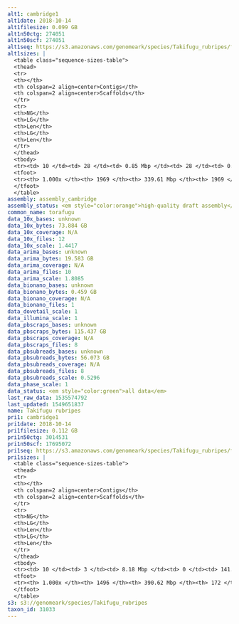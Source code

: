 ```yaml
---
alt1: cambridge1
alt1date: 2018-10-14
alt1filesize: 0.099 GB
alt1n50ctg: 274051
alt1n50scf: 274051
alt1seq: https://s3.amazonaws.com/genomeark/species/Takifugu_rubripes/fTakRub1/assembly_cambridge/fTakRub1.alt.asm.20181014.fasta.gz
alt1sizes: |
  <table class="sequence-sizes-table">
  <thead>
  <tr>
  <th></th>
  <th colspan=2 align=center>Contigs</th>
  <th colspan=2 align=center>Scaffolds</th>
  </tr>
  <tr>
  <th>NG</th>
  <th>LG</th>
  <th>Len</th>
  <th>LG</th>
  <th>Len</th>
  </tr>
  </thead>
  <tbody>
  <tr><td> 10 </td><td> 28 </td><td> 0.85 Mbp </td><td> 28 </td><td> 0.85 Mbp </td></tr>  <tr><td> 20 </td><td> 77 </td><td> 0.58 Mbp </td><td> 77 </td><td> 0.58 Mbp </td></tr>  <tr><td> 30 </td><td> 145 </td><td> 0.43 Mbp </td><td> 145 </td><td> 0.43 Mbp </td></tr>  <tr><td> 40 </td><td> 233 </td><td> 0.34 Mbp </td><td> 233 </td><td> 0.34 Mbp </td></tr>  <tr style="background-color:#cccccc;"><td> 50 </td><td> 343 </td><td> 0.27 Mbp </td><td> 343 </td><td> 0.27 Mbp </td></tr>  <tr><td> 60 </td><td> 482 </td><td> 0.22 Mbp </td><td> 482 </td><td> 0.22 Mbp </td></tr>  <tr><td> 70 </td><td> 657 </td><td> 0.17 Mbp </td><td> 657 </td><td> 0.17 Mbp </td></tr>  <tr><td> 80 </td><td> 885 </td><td> 0.13 Mbp </td><td> 885 </td><td> 0.13 Mbp </td></tr>  <tr><td> 90 </td><td> 1204 </td><td> 86.07 Kbp </td><td> 1204 </td><td> 86.07 Kbp </td></tr>  <tr><td> 100 </td><td> 1968 </td><td> 22  bp </td><td> 1968 </td><td> 22  bp </td></tr>  </tbody>
  <tfoot>
  <tr><th> 1.000x </th><th> 1969 </th><th> 339.61 Mbp </th><th> 1969 </th><th> 339.61 Mbp </th></tr>
  </tfoot>
  </table>
assembly: assembly_cambridge
assembly_status: <em style="color:orange">high-quality draft assembly</em>
common_name: torafugu
data_10x_bases: unknown
data_10x_bytes: 73.884 GB
data_10x_coverage: N/A
data_10x_files: 12
data_10x_scale: 1.4417
data_arima_bases: unknown
data_arima_bytes: 19.583 GB
data_arima_coverage: N/A
data_arima_files: 10
data_arima_scale: 1.8085
data_bionano_bases: unknown
data_bionano_bytes: 0.459 GB
data_bionano_coverage: N/A
data_bionano_files: 1
data_dovetail_scale: 1
data_illumina_scale: 1
data_pbscraps_bases: unknown
data_pbscraps_bytes: 115.437 GB
data_pbscraps_coverage: N/A
data_pbscraps_files: 8
data_pbsubreads_bases: unknown
data_pbsubreads_bytes: 56.073 GB
data_pbsubreads_coverage: N/A
data_pbsubreads_files: 8
data_pbsubreads_scale: 0.5296
data_phase_scale: 1
data_status: <em style="color:green">all data</em>
last_raw_data: 1535574792
last_updated: 1549651837
name: Takifugu rubripes
pri1: cambridge1
pri1date: 2018-10-14
pri1filesize: 0.112 GB
pri1n50ctg: 3014531
pri1n50scf: 17695072
pri1seq: https://s3.amazonaws.com/genomeark/species/Takifugu_rubripes/fTakRub1/assembly_cambridge/fTakRub1.pri.asm.20181014.fasta.gz
pri1sizes: |
  <table class="sequence-sizes-table">
  <thead>
  <tr>
  <th></th>
  <th colspan=2 align=center>Contigs</th>
  <th colspan=2 align=center>Scaffolds</th>
  </tr>
  <tr>
  <th>NG</th>
  <th>LG</th>
  <th>Len</th>
  <th>LG</th>
  <th>Len</th>
  </tr>
  </thead>
  <tbody>
  <tr><td> 10 </td><td> 3 </td><td> 8.18 Mbp </td><td> 0 </td><td> 141.49 Mbp </td></tr>  <tr><td> 20 </td><td> 9 </td><td> 6.44 Mbp </td><td> 0 </td><td> 141.49 Mbp </td></tr>  <tr><td> 30 </td><td> 15 </td><td> 5.48 Mbp </td><td> 0 </td><td> 141.49 Mbp </td></tr>  <tr><td> 40 </td><td> 24 </td><td> 3.76 Mbp </td><td> 1 </td><td> 35.90 Mbp </td></tr>  <tr style="background-color:#cccccc;"><td> 50 </td><td> 36 </td><td style="background-color:#88ff88;"> 3.01 Mbp </td><td> 3 </td><td style="background-color:#88ff88;"> 17.70 Mbp </td></tr>  <tr><td> 60 </td><td> 50 </td><td> 2.44 Mbp </td><td> 5 </td><td> 17.49 Mbp </td></tr>  <tr><td> 70 </td><td> 71 </td><td> 1.52 Mbp </td><td> 7 </td><td> 15.69 Mbp </td></tr>  <tr><td> 80 </td><td> 110 </td><td> 0.70 Mbp </td><td> 10 </td><td> 13.38 Mbp </td></tr>  <tr><td> 90 </td><td> 212 </td><td> 0.23 Mbp </td><td> 15 </td><td> 2.32 Mbp </td></tr>  <tr><td> 100 </td><td> 1495 </td><td> 6  bp </td><td> 171 </td><td> 60  bp </td></tr>  </tbody>
  <tfoot>
  <tr><th> 1.000x </th><th> 1496 </th><th> 390.62 Mbp </th><th> 172 </th><th> 400.68 Mbp </th></tr>
  </tfoot>
  </table>
s3: s3://genomeark/species/Takifugu_rubripes
taxon_id: 31033
---
```

